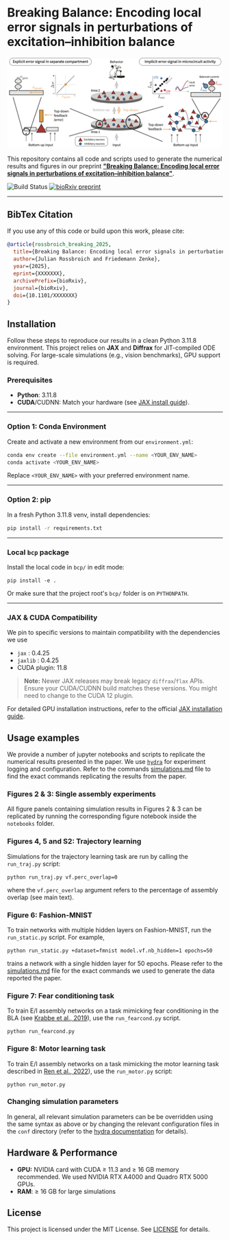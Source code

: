 # Breaking Balance: Encoding local error signals in perturbations of excitation–inhibition balance

<img src="bcp-header.png">

This repository contains all code and scripts used to generate the numerical results and figures in our preprint
[**"Breaking Balance: Encoding local error signals in perturbations of excitation–inhibition balance"**](placeholder).

![Build Status](https://img.shields.io/badge/status-preprint-yellow)
[![bioRxiv preprint](https://img.shields.io/badge/bioRxiv-link-blue)](placeholder)

---

## BibTex Citation

If you use any of this code or build upon this work, please cite:

```bibtex
@article{rossbroich_breaking_2025,
  title={Breaking Balance: Encoding local error signals in perturbations of excitation–inhibition balance},
  author={Julian Rossbroich and Friedemann Zenke},
  year={2025},
  eprint={XXXXXXX},
  archivePrefix={bioRxiv},
  journal={bioRxiv},
  doi={10.1101/XXXXXXX}
}
```

## Installation

Follow these steps to reproduce our results in a clean Python 3.11.8 environment. This project relies on **JAX** and **Diffrax** for JIT-compiled ODE solving. 
For large-scale simulations (e.g., vision benchmarks), GPU support is required.

### Prerequisites

* **Python**: 3.11.8
* **CUDA**/CUDNN: Match your hardware (see [JAX install guide](https://github.com/google/jax#installation)).

---

### Option 1: Conda Environment

Create and activate a new environment from our `environment.yml`:
```bash
conda env create --file environment.yml --name <YOUR_ENV_NAME>
conda activate <YOUR_ENV_NAME>
```
Replace `<YOUR_ENV_NAME>` with your preferred environment name.

---

### Option 2: pip

In a fresh Python 3.11.8 venv, install dependencies:

```bash
pip install -r requirements.txt
```

---

### Local `bcp` package

Install the local code in `bcp/` in edit mode:
```
pip install -e .
```
Or make sure that the project root's `bcp/` folder is on `PYTHONPATH`.

---

### JAX & CUDA Compatibility

We pin to specific versions to maintain compatibility with the dependencies we use

* `jax`      : 0.4.25
* `jaxlib`   : 0.4.25
* CUDA plugin: 11.8

> **Note:** Newer JAX releases may break legacy `diffrax`/`flax` APIs. Ensure your CUDA/CUDNN build matches these versions. You might need to change to the CUDA 12 plugin.

For detailed GPU installation instructions, refer to the official [JAX installation guide](https://github.com/google/jax#installation).


## Usage examples

We provide a number of jupyter notebooks and scripts to replicate the numerical results presented in the paper.
We use [`hydra`](https://github.com/facebookresearch/hydra) for experiment logging and configuration. 
Refer to the commands [simulations.md](simulations.md) file to find the exact commands replicating the results from the paper.

### Figures 2 & 3: Single assembly experiments

All figure panels containing simulation results in Figures 2 & 3 can be replicated by running the corresponding figure notebook inside the `notebooks` folder.

### Figures 4, 5 and S2: Trajectory learning

Simulations for the trajectory learning task are run by calling the `run_traj.py` script:
```
python run_traj.py vf.perc_overlap=0
```
where the `vf.perc_overlap` argument refers to the percentage of assembly overlap (see main text).

### Figure 6: Fashion-MNIST

To train networks with multiple hidden layers on Fashion-MNIST, run the `run_static.py` script. For example,
```
python run_static.py +dataset=fmnist model.vf.nb_hidden=1 epochs=50
```
trains a network with a single hidden layer for 50 epochs.
Please refer to the [simulations.md](simulations.md) file for the exact commands we used to generate the data reported the paper.

### Figure 7: Fear conditioning task
To train E/I assembly networks on a task mimicking fear conditioning in the BLA (see [Krabbe et al., 2019](https://www.nature.com/articles/s41593-019-0508-y)), use the `run_fearcond.py` script.
```
python run_fearcond.py 
```

### Figure 8: Motor learning task

To train E/I assembly networks on a task mimicking the motor learning task described in [Ren et al., 2022](https://doi.org/10.1016/j.neuron.2022.04.031)), use the `run_motor.py` script:
```
python run_motor.py 
```

### Changing simulation parameters
In general, all relevant simulation parameters can be be overridden using the same syntax as above or by changing the relevant configuration files in the `conf` directory (refer to the [hydra documentation]( https://hydra.cc/) for details).

## Hardware & Performance

- **GPU:** NVIDIA card with CUDA ≥ 11.3 and ≥ 16 GB memory recommended. We used NVIDIA RTX A4000 and Quadro RTX 5000 GPUs.
- **RAM**: ≥ 16 GB for large simulations

## License

This project is licensed under the MIT License. See [LICENSE](LICENSE) for details.
